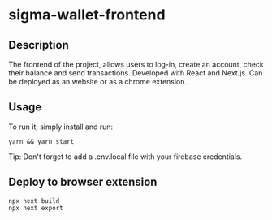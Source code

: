 # sigma-wallet-frontend

## Description
The frontend of the project, allows users to log-in, create an account, check their balance and send transactions. Developed with React and Next.js. Can be deployed as an website or as a chrome extension.


## Usage

To run it, simply install and run:
```
yarn && yarn start
```

Tip: Don't forget to add a .env.local file with your firebase credentials.

## Deploy to browser extension

```
npx next build
npx next export


```
